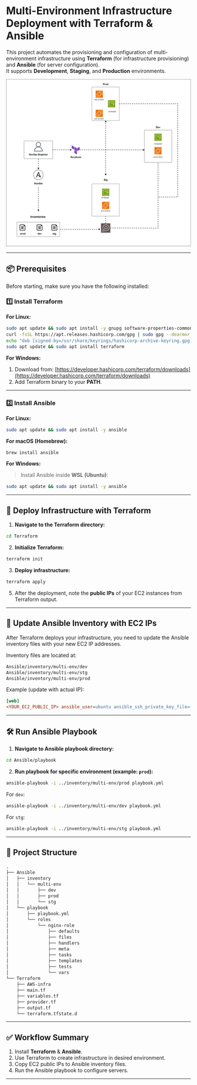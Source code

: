 # Multi-Environment Infrastructure Deployment with Terraform & Ansible

This project automates the provisioning and configuration of multi-environment infrastructure using **Terraform** (for infrastructure provisioning) and **Ansible** (for server configuration).  
It supports **Development**, **Staging**, and **Production** environments.

![Architecture Diagram](diagram.png)


---

## 📦 Prerequisites

Before starting, make sure you have the following installed:

### 1️⃣ Install Terraform
**For Linux:**
```bash
sudo apt update && sudo apt install -y gnupg software-properties-common curl
curl -fsSL https://apt.releases.hashicorp.com/gpg | sudo gpg --dearmor -o /usr/share/keyrings/hashicorp-archive-keyring.gpg
echo "deb [signed-by=/usr/share/keyrings/hashicorp-archive-keyring.gpg] https://apt.releases.hashicorp.com $(lsb_release -cs) main" | sudo tee /etc/apt/sources.list.d/hashicorp.list
sudo apt update && sudo apt install terraform
```

**For Windows:**
1. Download from: [https://developer.hashicorp.com/terraform/downloads](https://developer.hashicorp.com/terraform/downloads)
2. Add Terraform binary to your **PATH**.

---

### 2️⃣ Install Ansible
**For Linux:**
```bash
sudo apt update && sudo apt install -y ansible
```

**For macOS (Homebrew):**
```bash
brew install ansible
```

**For Windows:**
> Install Ansible inside **WSL (Ubuntu)**:
```bash
sudo apt update && sudo apt install -y ansible
```

---

## 🚀 Deploy Infrastructure with Terraform

1. **Navigate to the Terraform directory:**
```bash
cd Terraform
```

2. **Initialize Terraform:**
```bash
terraform init
```

3. **Deploy infrastructure:**
```bash
terraform apply
```

5. After the deployment, note the **public IPs** of your EC2 instances from Terraform output.

---

## 🔧 Update Ansible Inventory with EC2 IPs

After Terraform deploys your infrastructure, you need to update the Ansible inventory files with your new EC2 IP addresses.

Inventory files are located at:
```
Ansible/inventory/multi-env/dev
Ansible/inventory/multi-env/stg
Ansible/inventory/multi-env/prod
```

Example (update with actual IP):
```ini
[web]
<YOUR_EC2_PUBLIC_IP> ansible_user=ubuntu ansible_ssh_private_key_file=~/.ssh/key-pair-for-TAME
```

---

## 🛠 Run Ansible Playbook

1. **Navigate to Ansible playbook directory:**
```bash
cd Ansible/playbook
```

2. **Run playbook for specific environment (example: `prod`):**
```bash
ansible-playbook -i ../inventory/multi-env/prod playbook.yml
```

For `dev`:
```bash
ansible-playbook -i ../inventory/multi-env/dev playbook.yml
```

For `stg`:
```bash
ansible-playbook -i ../inventory/multi-env/stg playbook.yml
```

---

## 📂 Project Structure

```
.
├── Ansible
│   ├── inventory
│   │   └── multi-env
│   │       ├── dev
│   │       ├── prod
│   │       └── stg
│   └── playbook
│       ├── playbook.yml
│       └── roles
│           └── nginx-role
│               ├── defaults
│               ├── files
│               ├── handlers
│               ├── meta
│               ├── tasks
│               ├── templates
│               ├── tests
│               └── vars
└── Terraform
    ├── AWS-infra
    ├── main.tf
    ├── variables.tf
    ├── provider.tf
    ├── output.tf
    └── terraform.tfstate.d
```

---

## ✅ Workflow Summary

1. Install **Terraform** & **Ansible**.
2. Use Terraform to create infrastructure in desired environment.
3. Copy EC2 public IPs to Ansible inventory files.
4. Run the Ansible playbook to configure servers.

---
